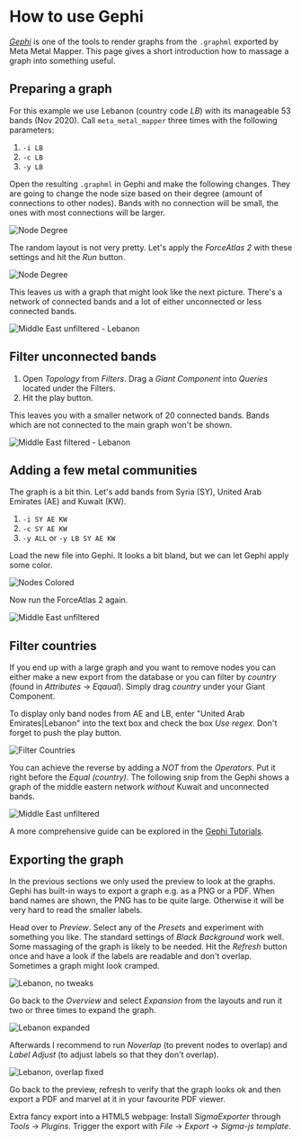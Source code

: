# How to use Gephi

_[Gephi](https://gephi.org/)_ is one of the tools to render graphs from the
`.graphml` exported by Meta Metal Mapper.  This page gives a short introduction
how to massage a graph into something useful.

## Preparing a graph

For this example we use Lebanon (country code _LB_) with its manageable 53 bands
(Nov 2020). Call `meta_metal_mapper` three times with the following parameters:

1. `-i LB`
2. `-c LB`
3. `-y LB`

Open the resulting `.graphml` in Gephi and make the following changes. They are
going to change the node size based on their degree (amount of connections to
other nodes). Bands with no connection will be small, the ones with most
connections will be larger.

![Node Degree](../img/gephi_node_degree.png)

The random layout is not very pretty. Let's apply the _ForceAtlas 2_ with these
settings and hit the _Run_ button.

![Node Degree](../img/gephi_forceatlas2_small.png)

This leaves us with a graph that might look like the next picture. There's a
network of connected bands and a lot of either unconnected or less connected
bands.

![Middle East unfiltered - Lebanon](../img/middle_east_1_unfiltered.png)

## Filter unconnected bands

1. Open _Topology_ from _Filters_. Drag a _Giant Component_ into _Queries_
   located under the Filters.
2. Hit the play button.

This leaves you with a smaller network of 20 connected bands. Bands which are
not connected to the main graph won't be shown.

![Middle East filtered - Lebanon](../img/middle_east_1_filtered.png)

## Adding a few metal communities

The graph is a bit thin. Let's add bands from Syria (SY), United Arab Emirates
(AE) and Kuwait (KW).

1. `-i SY AE KW`
2. `-c SY AE KW`
3. `-y ALL` or `-y LB SY AE KW`

Load the new file into Gephi. It looks a bit bland, but we can let Gephi apply some color.

![Nodes Colored](../img/gephi_node_colors.png)

Now run the ForceAtlas 2 again.

![Middle East unfiltered](../img/middle_east_2_unfiltered.png)

## Filter countries

If you end up with a large graph and you want to remove nodes you can either
make a new export from the database or you can filter by _country_ (found in
_Attributes_ → _Eqaual_). Simply drag _country_ under your Giant Component.

To display only band nodes from AE and LB, enter "United Arab Emirates|Lebanon"
into the text box and check the box _Use regex_. Don't forget to push the play
button.

![Filter Countries](../img/gephi_node_filter_countries.png)

You can achieve the reverse by adding a _NOT_ from the _Operators_. Put it right
before the _Equal (country)_. The following snip from the Gephi shows a graph of
the middle eastern network _without_ Kuwait and unconnected bands.

![Middle East unfiltered](../img/middle_east_2_filtered.png)

A more comprehensive guide can be explored in the
[Gephi Tutorials](https://seinecle.github.io/gephi-tutorials/generated-html/using-filters-en.html).

## Exporting the graph

In the previous sections we only used the preview to look at the graphs. Gephi
has built-in ways to export a graph e.g.  as a PNG or a PDF. When band names are
shown, the PNG has to be quite large. Otherwise it will be very hard to read the
smaller labels.

Head over to _Preview_. Select any of the _Presets_ and experiment with
something you like. The standard settings of _Black Background_ work well. Some
massaging of the graph is likely to be needed. Hit the _Refresh_ button once and
have a look if the labels are readable and don't overlap. Sometimes a graph
might look cramped.

![Lebanon, no tweaks](../img/lebanon_no_tweaks.png)

Go back to the _Overview_ and select _Expansion_ from the layouts and run it two
or three times to expand the graph.

![Lebanon expanded](../img/lebanon_expanded_twice.png)

Afterwards I recommend to run _Noverlap_ (to prevent nodes to overlap) and
_Label Adjust_ (to adjust labels so that they don't overlap).

![Lebanon, overlap fixed](../img/lebanon_noverlap_labels_adjusted.png)

Go back to the preview, refresh to verify that the graph looks ok and then
export a PDF and marvel at it in your favourite PDF viewer.

Extra fancy export into a HTML5 webpage: Install _SigmaExporter_ through _Tools_
→ _Plugins_. Trigger the export with _File_ → _Export_ → _Sigma-js template_.

